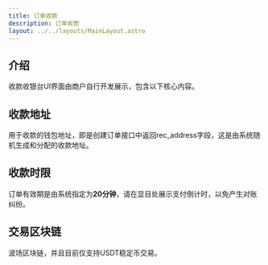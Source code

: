 ```yaml
---
title: 订单收款
description: 订单收款
layout: ../../layouts/MainLayout.astro
---
```


## 介绍
收款收银台UI界面由商户自行开发展示，包含以下核心内容。
## 收款地址
用于收款的钱包地址，即是创建订单接口中返回rec_address字段，这是由系统随机生成和分配的收款地址。
## 收款时限
订单有效期是由系统指定为**20分钟**，请在显目处展示支付倒计时，以免产生对账纠纷。
## 交易区块链
波场区块链，并且目前仅支持USDT稳定币交易。